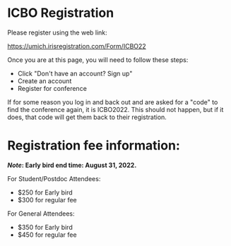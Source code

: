 # ICBO Registration

Please register using the web link:

https://umich.irisregistration.com/Form/ICBO22
 
Once you are at this page, you will need to follow these steps: 
 - Click "Don't have an account? Sign up"
 - Create an account 
 - Register for conference
 
If for some reason you log in and back out and are asked for a "code" to find the conference again, it is ICBO2022. This should not happen, but if it does, that code will get them back to their registration. 

# Registration fee information:

**_Note_: Early bird end time: August 31, 2022.**

For Student/Postdoc Attendees: 
 - $250 for Early bird
 - $300 for regular fee 
 
For General Attendees: 
 - $350 for Early bird 
 - $450 for regular fee

